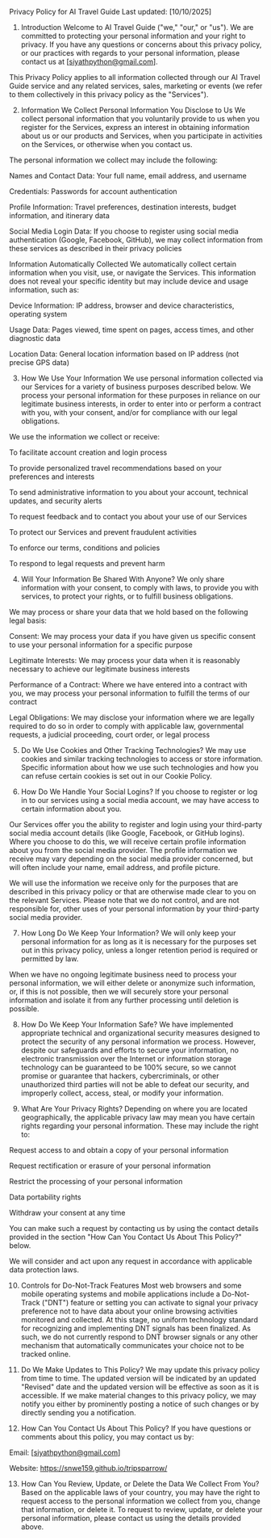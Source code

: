 Privacy Policy for AI Travel Guide
Last updated: [10/10/2025]

1. Introduction
Welcome to AI Travel Guide ("we," "our," or "us"). We are committed to protecting your personal information and your right to privacy. If you have any questions or concerns about this privacy policy, or our practices with regards to your personal information, please contact us at [siyathpython@gmail.com].

This Privacy Policy applies to all information collected through our AI Travel Guide service and any related services, sales, marketing or events (we refer to them collectively in this privacy policy as the "Services").

2. Information We Collect
Personal Information You Disclose to Us
We collect personal information that you voluntarily provide to us when you register for the Services, express an interest in obtaining information about us or our products and Services, when you participate in activities on the Services, or otherwise when you contact us.

The personal information we collect may include the following:

Names and Contact Data: Your full name, email address, and username

Credentials: Passwords for account authentication

Profile Information: Travel preferences, destination interests, budget information, and itinerary data

Social Media Login Data: If you choose to register using social media authentication (Google, Facebook, GitHub), we may collect information from these services as described in their privacy policies

Information Automatically Collected
We automatically collect certain information when you visit, use, or navigate the Services. This information does not reveal your specific identity but may include device and usage information, such as:

Device Information: IP address, browser and device characteristics, operating system

Usage Data: Pages viewed, time spent on pages, access times, and other diagnostic data

Location Data: General location information based on IP address (not precise GPS data)

3. How We Use Your Information
We use personal information collected via our Services for a variety of business purposes described below. We process your personal information for these purposes in reliance on our legitimate business interests, in order to enter into or perform a contract with you, with your consent, and/or for compliance with our legal obligations.

We use the information we collect or receive:

To facilitate account creation and login process

To provide personalized travel recommendations based on your preferences and interests

To send administrative information to you about your account, technical updates, and security alerts

To request feedback and to contact you about your use of our Services

To protect our Services and prevent fraudulent activities

To enforce our terms, conditions and policies

To respond to legal requests and prevent harm

4. Will Your Information Be Shared With Anyone?
We only share information with your consent, to comply with laws, to provide you with services, to protect your rights, or to fulfill business obligations.

We may process or share your data that we hold based on the following legal basis:

Consent: We may process your data if you have given us specific consent to use your personal information for a specific purpose

Legitimate Interests: We may process your data when it is reasonably necessary to achieve our legitimate business interests

Performance of a Contract: Where we have entered into a contract with you, we may process your personal information to fulfill the terms of our contract

Legal Obligations: We may disclose your information where we are legally required to do so in order to comply with applicable law, governmental requests, a judicial proceeding, court order, or legal process

5. Do We Use Cookies and Other Tracking Technologies?
We may use cookies and similar tracking technologies to access or store information. Specific information about how we use such technologies and how you can refuse certain cookies is set out in our Cookie Policy.

6. How Do We Handle Your Social Logins?
If you choose to register or log in to our services using a social media account, we may have access to certain information about you.

Our Services offer you the ability to register and login using your third-party social media account details (like Google, Facebook, or GitHub logins). Where you choose to do this, we will receive certain profile information about you from the social media provider. The profile information we receive may vary depending on the social media provider concerned, but will often include your name, email address, and profile picture.

We will use the information we receive only for the purposes that are described in this privacy policy or that are otherwise made clear to you on the relevant Services. Please note that we do not control, and are not responsible for, other uses of your personal information by your third-party social media provider.

7. How Long Do We Keep Your Information?
We will only keep your personal information for as long as it is necessary for the purposes set out in this privacy policy, unless a longer retention period is required or permitted by law.

When we have no ongoing legitimate business need to process your personal information, we will either delete or anonymize such information, or, if this is not possible, then we will securely store your personal information and isolate it from any further processing until deletion is possible.

8. How Do We Keep Your Information Safe?
We have implemented appropriate technical and organizational security measures designed to protect the security of any personal information we process. However, despite our safeguards and efforts to secure your information, no electronic transmission over the Internet or information storage technology can be guaranteed to be 100% secure, so we cannot promise or guarantee that hackers, cybercriminals, or other unauthorized third parties will not be able to defeat our security, and improperly collect, access, steal, or modify your information.

9. What Are Your Privacy Rights?
Depending on where you are located geographically, the applicable privacy law may mean you have certain rights regarding your personal information. These may include the right to:

Request access to and obtain a copy of your personal information

Request rectification or erasure of your personal information

Restrict the processing of your personal information

Data portability rights

Withdraw your consent at any time

You can make such a request by contacting us by using the contact details provided in the section "How Can You Contact Us About This Policy?" below.

We will consider and act upon any request in accordance with applicable data protection laws.

10. Controls for Do-Not-Track Features
Most web browsers and some mobile operating systems and mobile applications include a Do-Not-Track ("DNT") feature or setting you can activate to signal your privacy preference not to have data about your online browsing activities monitored and collected. At this stage, no uniform technology standard for recognizing and implementing DNT signals has been finalized. As such, we do not currently respond to DNT browser signals or any other mechanism that automatically communicates your choice not to be tracked online.

11. Do We Make Updates to This Policy?
We may update this privacy policy from time to time. The updated version will be indicated by an updated "Revised" date and the updated version will be effective as soon as it is accessible. If we make material changes to this privacy policy, we may notify you either by prominently posting a notice of such changes or by directly sending you a notification.

12. How Can You Contact Us About This Policy?
If you have questions or comments about this policy, you may contact us by:

Email: [siyathpython@gmail.com]

Website: https://snwe159.github.io/tripsparrow/

13. How Can You Review, Update, or Delete the Data We Collect From You?
Based on the applicable laws of your country, you may have the right to request access to the personal information we collect from you, change that information, or delete it. To request to review, update, or delete your personal information, please contact us using the details provided above.